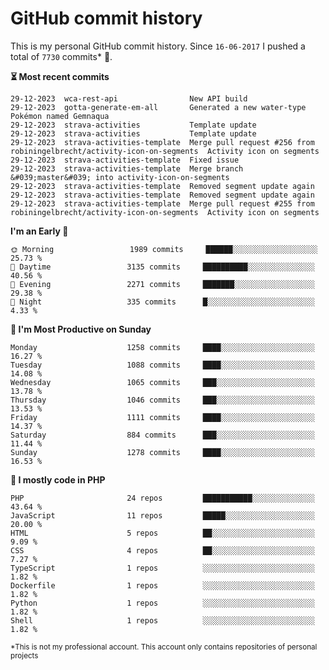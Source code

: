# GitHub commit history
This is my personal GitHub commit history. Since <!--START_SECTION:first-commit-date-->`16-06-2017`<!--END_SECTION:first-commit-date--> I pushed a total of <!--START_SECTION:total-commit-count-->`7730`<!--END_SECTION:total-commit-count--> commits* 🎉.

<!--START_SECTION:most-recent-commits-->
**⏳ Most recent commits**
                                        
```text
29-12-2023  wca-rest-api                New API build
29-12-2023  gotta-generate-em-all       Generated a new water-type Pokémon named Gemnaqua
29-12-2023  strava-activities           Template update
29-12-2023  strava-activities           Template update
29-12-2023  strava-activities-template  Merge pull request #256 from robiningelbrecht/activity-icon-on-segments  Activity icon on segments
29-12-2023  strava-activities-template  Fixed issue
29-12-2023  strava-activities-template  Merge branch &#039;master&#039; into activity-icon-on-segments
29-12-2023  strava-activities-template  Removed segment update again
29-12-2023  strava-activities-template  Removed segment update again
29-12-2023  strava-activities-template  Merge pull request #255 from robiningelbrecht/activity-icon-on-segments  Activity icon on segments
```
<!--END_SECTION:most-recent-commits-->  

<!--START_SECTION:commits-per-day-time-->
**I&#039;m an Early 🐤**

```text
🌞 Morning                 1989 commits     ██████░░░░░░░░░░░░░░░░░░░   25.73 %
🌆 Daytime                 3135 commits     ██████████░░░░░░░░░░░░░░░   40.56 %
🌃 Evening                 2271 commits     ███████░░░░░░░░░░░░░░░░░░   29.38 %
🌙 Night                   335 commits      █░░░░░░░░░░░░░░░░░░░░░░░░   4.33 %
```
<!--END_SECTION:commits-per-day-time-->  

<!--START_SECTION:commits-per-weekday-->
**📅 I&#039;m Most Productive on Sunday**

```text
Monday                    1258 commits     ████░░░░░░░░░░░░░░░░░░░░░   16.27 %
Tuesday                   1088 commits     ████░░░░░░░░░░░░░░░░░░░░░   14.08 %
Wednesday                 1065 commits     ███░░░░░░░░░░░░░░░░░░░░░░   13.78 %
Thursday                  1046 commits     ███░░░░░░░░░░░░░░░░░░░░░░   13.53 %
Friday                    1111 commits     ████░░░░░░░░░░░░░░░░░░░░░   14.37 %
Saturday                  884 commits      ███░░░░░░░░░░░░░░░░░░░░░░   11.44 %
Sunday                    1278 commits     ████░░░░░░░░░░░░░░░░░░░░░   16.53 %
```
<!--END_SECTION:commits-per-weekday-->  

<!--START_SECTION:repos-per-language-->
**💬 I mostly code in PHP**

```text
PHP                       24 repos         ███████████░░░░░░░░░░░░░░   43.64 %
JavaScript                11 repos         █████░░░░░░░░░░░░░░░░░░░░   20.00 %
HTML                      5 repos          ██░░░░░░░░░░░░░░░░░░░░░░░   9.09 %
CSS                       4 repos          ██░░░░░░░░░░░░░░░░░░░░░░░   7.27 %
TypeScript                1 repos          ░░░░░░░░░░░░░░░░░░░░░░░░░   1.82 %
Dockerfile                1 repos          ░░░░░░░░░░░░░░░░░░░░░░░░░   1.82 %
Python                    1 repos          ░░░░░░░░░░░░░░░░░░░░░░░░░   1.82 %
Shell                     1 repos          ░░░░░░░░░░░░░░░░░░░░░░░░░   1.82 %
```
<!--END_SECTION:repos-per-language-->  

<sub>*This is not my professional account. This account only contains repositories of personal projects</sub>
